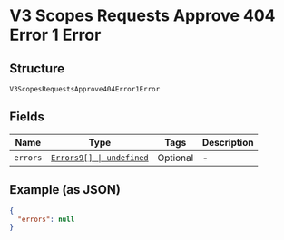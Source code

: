 
# V3 Scopes Requests Approve 404 Error 1 Error

## Structure

`V3ScopesRequestsApprove404Error1Error`

## Fields

| Name | Type | Tags | Description |
|  --- | --- | --- | --- |
| `errors` | [`Errors9[] \| undefined`](../../doc/models/errors-9.md) | Optional | - |

## Example (as JSON)

```json
{
  "errors": null
}
```

